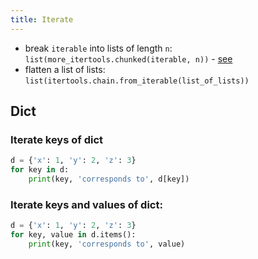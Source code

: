 ```yaml
---
title: Iterate
---
```


- break `iterable` into lists of length `n`: `list(more_itertools.chunked(iterable, n))` - [see](https://more-itertools.readthedocs.io/en/stable/api.html#more_itertools.chunked)
- flatten a list of lists: `list(itertools.chain.from_iterable(list_of_lists))`

## Dict

### Iterate keys of dict
```python
d = {'x': 1, 'y': 2, 'z': 3}
for key in d:
    print(key, 'corresponds to', d[key])
```

### Iterate keys and values of dict:
```python
d = {'x': 1, 'y': 2, 'z': 3}
for key, value in d.items():
    print(key, 'corresponds to', value)
```
